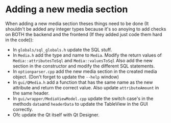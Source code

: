 # Adding a new media section

When adding a new media section theses things need to be done (It shouldn't
be added any integer types because it's so anoying to add checks on BOTH the
backend and the frontend (If they added just code them hard in the code)):

- In `globals/sql_globals.h` update the SQL stuff.
- In `Media.h` add the type and name to `Media`. Modify the return values of
    `Media::attributesToSql` and `Media::valuesToSql`
    Also add the new section in the constructor and modify the different SQL
    statements.
- In `optionparser.cpp` add the new media section in the created media object. 
    (Don't forget to update the `--help` window)
- In `gui/QMedia.h` add a function that has the same name as the new attribute and
    return the correct value. Also update `attributeAmount` in the same header.
- In `gui/wrapper/MediaViewModel.cpp` update the switch case's in the methods
    `data`and `headerData` to update the TableView in the GUI correctly.
- Ofc update the Qt itself with Qt Designer.
